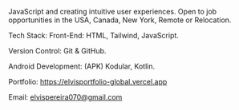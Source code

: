 JavaScript and creating intuitive user experiences. Open to job opportunities in the USA, Canada, New York, Remote or Relocation.

Tech Stack: Front-End: HTML, Tailwind, JavaScript.

Version Control: Git & GitHub.

Android Development: (APK) Kodular, Kotlin.

Portfolio: https://elvisportfolio-global.vercel.app

Email: elvispereira070@gmail.com
